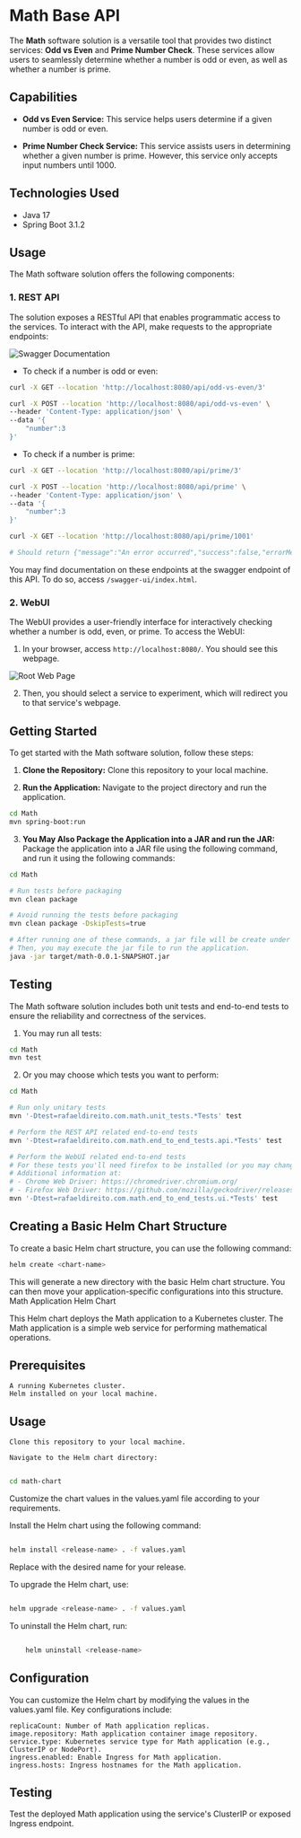 
# Math Base API

The **Math** software solution is a versatile tool that provides two distinct services: **Odd vs Even** and **Prime Number Check**. These services allow users to seamlessly determine whether a number is odd or even, as well as whether a number is prime.

## Capabilities

- **Odd vs Even Service:** This service helps users determine if a given number is odd or even.

- **Prime Number Check Service:** This service assists users in determining whether a given number is prime. However, this service only accepts input numbers until 1000. 

## Technologies Used

- Java 17
- Spring Boot 3.1.2

## Usage

The Math software solution offers the following components:

### 1. REST API

The solution exposes a RESTful API that enables programmatic access to the services. To interact with the API, make requests to the appropriate endpoints:


![Swagger Documentation](https://i.imgur.com/bOp6rdM.png)


- To check if a number is odd or even:

``` bash
curl -X GET --location 'http://localhost:8080/api/odd-vs-even/3'

curl -X POST --location 'http://localhost:8080/api/odd-vs-even' \
--header 'Content-Type: application/json' \
--data '{
    "number":3
}'

```

- To check if a number is prime:

``` bash
curl -X GET --location 'http://localhost:8080/api/prime/3'

curl -X POST --location 'http://localhost:8080/api/prime' \
--header 'Content-Type: application/json' \
--data '{
    "number":3
}'
```

``` bash
curl -X GET --location 'http://localhost:8080/api/prime/1001'

# Should return {"message":"An error occurred","success":false,"errorMessage":"Wow wow wow... We have no computing resources to know if 1001 is a prime number! We can only compute this for numbers <= 1000 !"}
```

You may find documentation on these endpoints at the swagger endpoint of this API. To do so, access `/swagger-ui/index.html`.



### 2. WebUI

The WebUI provides a user-friendly interface for interactively checking whether a number is odd, even, or prime. To access the WebUI:

1. In your browser, access `http://localhost:8080/`. You should see this webpage.

![Root Web Page](https://i.imgur.com/A1HQRiY.png)

2. Then, you should select a service to experiment, which will redirect you to that service's webpage.
   
## Getting Started

To get started with the Math software solution, follow these steps:

1. **Clone the Repository:** Clone this repository to your local machine.
 

2. **Run the Application:** Navigate to the project directory and run the application.

``` bash
cd Math
mvn spring-boot:run
```


3. **You May Also Package the Application into a JAR and run the JAR:** Package the application into a JAR file using the following command, and run it using the following commands:

``` bash
cd Math

# Run tests before packaging
mvn clean package

# Avoid running the tests before packaging
mvn clean package -DskipTests=true

# After running one of these commands, a jar file will be create under /target.
# Then, you may execute the jar file to run the application.
java -jar target/math-0.0.1-SNAPSHOT.jar
```

## Testing

The Math software solution includes both unit tests and end-to-end tests to ensure the reliability and correctness of the services.

1. You may run all tests:

```bash
cd Math
mvn test
```

2. Or you may choose which tests you want to perform:

``` bash
cd Math

# Run only unitary tests
mvn '-Dtest=rafaeldireito.com.math.unit_tests.*Tests' test

# Perform the REST API related end-to-end tests
mvn '-Dtest=rafaeldireito.com.math.end_to_end_tests.api.*Tests' test

# Perform the WebUI related end-to-end tests
# For these tests you'll need firefox to be installed (or you may change the testing code to rely on Chrome). Either way, you'll have to install the chosen browser's drive as it will be employed by Selenium to test the UI.
# Additional information at:
# - Chrome Web Driver: https://chromedriver.chromium.org/
# - Firefox Web Driver: https://github.com/mozilla/geckodriver/releases
mvn '-Dtest=rafaeldireito.com.math.end_to_end_tests.ui.*Tests' test

```






## Creating a Basic Helm Chart Structure

To create a basic Helm chart structure, you can use the following command:

```bash
helm create <chart-name>
```
This will generate a new directory <chart-name> with the basic Helm chart structure. You can then move your application-specific configurations into this structure.
Math Application Helm Chart

This Helm chart deploys the Math application to a Kubernetes cluster. The Math application is a simple web service for performing mathematical operations.

## Prerequisites

    A running Kubernetes cluster.
    Helm installed on your local machine.

## Usage

    Clone this repository to your local machine.

    Navigate to the Helm chart directory:

```bash

cd math-chart
```
Customize the chart values in the values.yaml file according to your requirements.

Install the Helm chart using the following command:

```bash

helm install <release-name> . -f values.yaml
```
Replace <release-name> with the desired name for your release.

To upgrade the Helm chart, use:

```bash

helm upgrade <release-name> . -f values.yaml
```
To uninstall the Helm chart, run:

```bash

    helm uninstall <release-name>
```
## Configuration

You can customize the Helm chart by modifying the values in the values.yaml file. Key configurations include:

    replicaCount: Number of Math application replicas.
    image.repository: Math application container image repository.
    service.type: Kubernetes service type for Math application (e.g., ClusterIP or NodePort).
    ingress.enabled: Enable Ingress for Math application.
    ingress.hosts: Ingress hostnames for the Math application.

## Testing

Test the deployed Math application using the service's ClusterIP or exposed Ingress endpoint.

